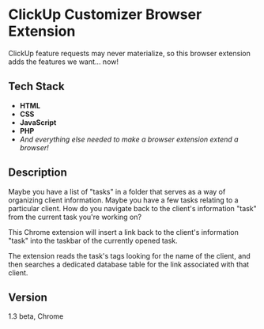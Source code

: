 # ClickUp Customizer Browser Extension

ClickUp feature requests may never materialize, so this browser extension adds the features we want... now!

## Tech Stack

- **HTML**
- **CSS**
- **JavaScript**
- **PHP**
- *And everything else needed to make a browser extension extend a browser!*

## Description

Maybe you have a list of "tasks" in a folder that serves as a way of organizing client information. Maybe you have a few tasks relating to a particular client. How do you navigate back to the client's information "task" from the current task you're working on? 

This Chrome extension will insert a link back to the client's information "task" into the taskbar of the currently opened task. 

The extension reads the task's tags looking for the name of the client, and then searches a dedicated database table for the link associated with that client.

## Version

1.3 beta, Chrome
